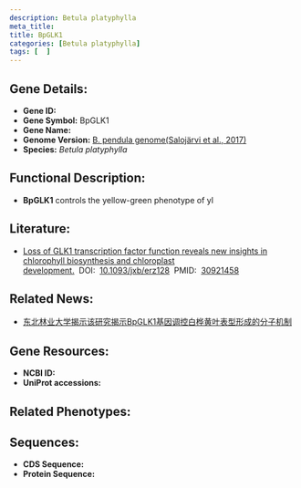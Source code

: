 ```yaml
---
description: Betula platyphylla
meta_title:
title: BpGLK1
categories: [Betula platyphylla]
tags: [  ]
---
```


## Gene Details:
- **Gene ID:**	[]()
- **Gene Symbol:** BpGLK1
- **Gene Name:** 
- **Genome Version:** [B. pendula genome(Salojärvi et al., 2017)]()
- **Species:** *Betula platyphylla*

## Functional Description:
   - **BpGLK1** controls the yellow-green phenotype of yl

## Literature:
   - [Loss of GLK1 transcription factor function reveals new insights in chlorophyll biosynthesis and chloroplast development.]( https://academic.oup.com/jxb/article/70/12/3125/5421711)&nbsp;&nbsp;DOI:&nbsp;&nbsp;[10.1093/jxb/erz128](https://academic.oup.com/jxb/article/70/12/3125/5421711)&nbsp;&nbsp;PMID:&nbsp;&nbsp;[30921458](https://pubmed.ncbi.nlm.nih.gov/30921458/)

## Related News:
   - [东北林业大学揭示该研究揭示BpGLK1基因调控白桦黄叶表型形成的分子机制](https://mp.weixin.qq.com/s?__biz=Mzg3MDEwNDEyMg==&mid=2247484295&idx=3&sn=9c863b328b4a273f6c6c6d8c2540108b&chksm=ce93aed2f9e427c44d8c554af1f0c07ceef104871f61afb676f605311255050b81bd2d83d4ce&scene=27#wechat_redirect)

## Gene Resources:
- **NCBI ID:** [](https://www.ncbi.nlm.nih.gov/gene/?term=)
- **UniProt accessions:** [](https://www.uniprot.org/uniprotkb//entry)

## Related Phenotypes:


## Sequences:
- **CDS Sequence:**
- **Protein Sequence:**

